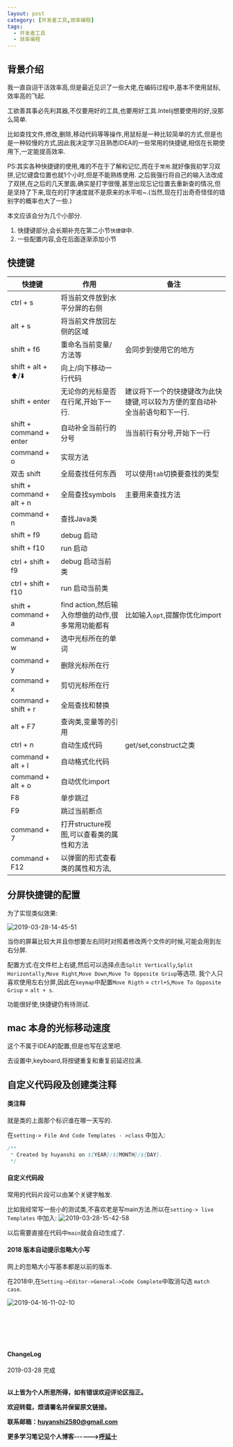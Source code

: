 ```yaml
---
layout: post
category: [开发者工具,效率编程]
tags:
  - 开发者工具
  - 效率编程
---
```


## 背景介绍

我一直自诩干活效率高,但是最近见识了一些大佬,在编码过程中,基本不使用鼠标,效率高的飞起.

工欲善其事必先利其器,不仅要用好的工具,也要用好工具.Intelij想要使用的好,没那么简单.

比如查找文件,修改,删除,移动代码等等操作,用鼠标是一种比较简单的方式,但是也是一种较慢的方式,因此我决定学习且熟悉IDEA的一些常用的快捷键,相信在长期使用下,一定能提高效率.

PS:其实各种快捷键的使用,难的不在于了解和记忆,而在于`常用`.就好像我初学习双拼,记忆键盘位置也就1个小时,但是不能熟练使用. 之后我强行将自己的输入法改成了双拼,在之后的几天里面,确实是打字很慢,甚至出现忘记位置去重新查的情况,但是坚持了下来,现在的打字速度就不是原来的水平啦~.(当然,现在打出奇奇怪怪的错别字的概率也大了一些.)

本文应该会分为几个小部分.
1. 快捷键部分,会长期补充在第二小节`快捷键`中.
2. 一些配置内容,会在后面逐渐添加小节

## 快捷键

快捷键 | 作用 | 备注
---   | --- | ---
ctrl + s | 将当前文件放到水平分屏的右侧 | 
alt + s | 将当前文件放回左侧的区域 | 
shift + f6 | 重命名当前变量/方法等 | 会同步到使用它的地方
shift + alt + ⬆️/⬇️ | 向上/向下移动一行代码  |
shift + enter | 无论你的光标是否在行尾,开始下一行. | 建议将下一个的快捷键改为此快捷键,可以较为方便的室自动补全当前语句和下一行.
shift + command + enter | 自动补全当前行的分号 | 当当前行有分号,开始下一行
command + o | 实现方法 | 
双击 shift | 全局查找任何东西 | 可以使用`tab`切换要查找的类型
shift + command + alt + n | 全局查找symbols | 主要用来查找方法
command + n | 查找Java类 |
shift + f9 | debug 启动 |
shift + f10 | run 启动 | 
ctrl + shift + f9 | debug 启动当前类|
ctrl + shift + f10 | run 启动当前类 | 
shift + command + a | find action,然后输入你想做的动作,很多常用功能都有 |  比如输入`opt`,提醒你优化import
command + w | 选中光标所在的单词
command + y | 删除光标所在行
command + x | 剪切光标所在行
command + shift + r | 全局查找和替换
alt + F7 | 查询类,变量等的引用
ctrl + n | 自动生成代码 | get/set,construct之类
command + alt + l | 自动格式化代码 |
command + alt + o | 自动优化import | 
F8 | 单步跳过 | 
F9 | 跳过当前断点
command + 7 | 打开structure视图,可以查看类的属性和方法
command + F12 | 以弹窗的形式查看类的属性和方法,


## 分屏快捷键的配置

为了实现类似效果:

![2019-03-28-14-45-51](http://img.couplecoders.tech/2019-03-28-14-45-51.png)

当你的屏幕比较大并且你想要左右同时对照着修改两个文件的时候,可能会用到左右分屏.

配置方式:在文件栏上右键,然后可以选择点击`Split Vertically`,`Split Horizontally`,`Move Right`,`Move Down`,`Move To Opposite Griup`等选项. 我个人只喜欢使用左右分屏,因此在`keymap`中配置`Move Rigth` = `ctrl+S`,`Move To Opposite Griup` = `alt + s`.

功能很好使,快捷键仍有待测试.

## mac 本身的光标移动速度

这个不属于IDEA的配置,但是也写在这里吧.

去设置中,keyboard,将按键重复和重复前延迟拉满.

## 自定义代码段及创建类注释

#### 类注释

就是类的上面那个标识谁在哪一天写的.

在`setting-> File And Code Templates - >class` 中加入:

```java
/**
 * Created by huyanshi on ${YEAR}/${MONTH}/${DAY}.
 */
```

#### 自定义代码段

常用的代码片段可以由某个关键字触发.

比如我经常写一些小的测试类,不喜欢老是写main方法.所以在`setting-> live Templates` 中加入:
![2019-03-28-15-42-58](http://img.couplecoders.tech/2019-03-28-15-42-58.png)

以后需要直接在代码中`main`就会自动生成了.

#### 2018 版本自动提示忽略大小写

网上的忽略大小写基本都是以前的版本.

在2018中,在`Setting->Editor->General->Code Complete`中取消勾选 `match case`.

![2019-04-16-11-02-10](http://img.couplecoders.tech/2019-04-16-11-02-10.png)


<br>
<br>
<br>
<br>
<h4>ChangeLog</h4>
2019-03-28      完成
<br>
<br>


**以上皆为个人所思所得，如有错误欢迎评论区指正。**

**欢迎转载，烦请署名并保留原文链接。**

**联系邮箱：huyanshi2580@gmail.com**

**更多学习笔记见个人博客------><a href="{{ site.baseurl }}/">呼延十</a>**
